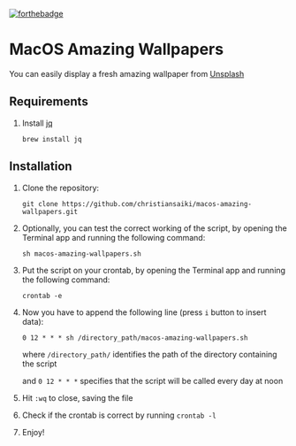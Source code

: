 [![forthebadge](https://forthebadge.com/images/badges/built-with-love.svg)](https://forthebadge.com)

# MacOS Amazing Wallpapers
You can easily display a fresh amazing wallpaper from
[Unsplash](https://unsplash.com)

## Requirements
1. Install [jq](https://stedolan.github.io/jq/) 

    ```
    brew install jq
    ```


## Installation
 1. Clone the repository:

    ```
    git clone https://github.com/christiansaiki/macos-amazing-wallpapers.git
    ```

 2. Optionally, you can test the correct working of the script, by opening the Terminal app and running the following command:

    ```
    sh macos-amazing-wallpapers.sh
    ```

 3. Put the script on your crontab, by opening the Terminal app and running the following command:

    ```
    crontab -e
    ```

 4. Now you have to append the following line (press `i` button to insert data):

    ```
    0 12 * * * sh /directory_path/macos-amazing-wallpapers.sh
    ```

    where `/directory_path/` identifies the path of the directory containing the script
   
    and `0 12 * * *` specifies that the script will be called every day at noon
    
 5. Hit `:wq` to close, saving the file
 6. Check if the crontab is correct by running `crontab -l`
 7. Enjoy!
